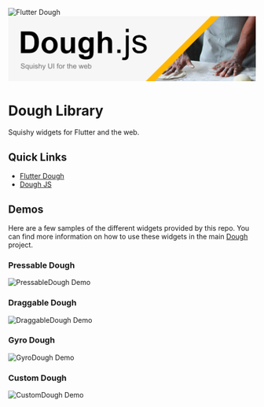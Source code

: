 ![Flutter Dough](./assets/images/dough-logo@repo.png)
![Dough JS](./assets/images/dough-web-logo@repo.jpeg)

# Dough Library

Squishy widgets for Flutter and the web.

## Quick Links

- [Flutter Dough](./packages/dough/README.md)
- [Dough JS](./packages/dough-js/readme.md)

## Demos

Here are a few samples of the different widgets provided by this repo. You can find more information on how to use these widgets in the main [Dough](./packages/dough/README.md) project.

### Pressable Dough

![PressableDough Demo](./assets/gifs/pressable-dough.gif)

### Draggable Dough

![DraggableDough Demo](./assets/gifs/draggable-dough.gif)

### Gyro Dough

![GyroDough Demo](./assets/gifs/gyro-dough.gif)

### Custom Dough

![CustomDough Demo](./assets/gifs/custom-dough.gif)

